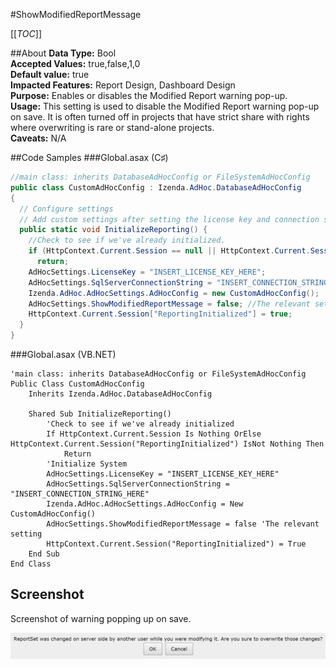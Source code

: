 #ShowModifiedReportMessage

[[_TOC_]]

##About
**Data Type:** Bool  
**Accepted Values:** true,false,1,0  
**Default value:** true  
**Impacted Features:** Report Design, Dashboard Design  
**Purpose:** Enables or disables the Modified Report warning pop-up.  
**Usage:** This setting is used to disable the Modified Report warning pop-up on save. It is often turned off in projects that have strict share with rights where overwriting is rare or stand-alone projects.  
**Caveats:** N/A

##Code Samples
###Global.asax (C♯)

```csharp
//main class: inherits DatabaseAdHocConfig or FileSystemAdHocConfig
public class CustomAdHocConfig : Izenda.AdHoc.DatabaseAdHocConfig
{
  // Configure settings
  // Add custom settings after setting the license key and connection string by overriding the ConfigureSettings() method
  public static void InitializeReporting() {
    //Check to see if we've already initialized.
    if (HttpContext.Current.Session == null || HttpContext.Current.Session["ReportingInitialized"] != null)
      return;
    AdHocSettings.LicenseKey = "INSERT_LICENSE_KEY_HERE";
    AdHocSettings.SqlServerConnectionString = "INSERT_CONNECTION_STRING_HERE";
    Izenda.AdHoc.AdHocSettings.AdHocConfig = new CustomAdHocConfig();
    AdHocSettings.ShowModifiedReportMessage = false; //The relevant setting
    HttpContext.Current.Session["ReportingInitialized"] = true;
  }
}
```

###Global.asax (VB.NET)

```visualbasic
'main class: inherits DatabaseAdHocConfig or FileSystemAdHocConfig
Public Class CustomAdHocConfig
    Inherits Izenda.AdHoc.DatabaseAdHocConfig

    Shared Sub InitializeReporting()
        'Check to see if we've already initialized
        If HttpContext.Current.Session Is Nothing OrElse HttpContext.Current.Session("ReportingInitialized") IsNot Nothing Then
            Return
        'Initialize System
        AdHocSettings.LicenseKey = "INSERT_LICENSE_KEY_HERE"
        AdHocSettings.SqlServerConnectionString = "INSERT_CONNECTION_STRING_HERE"
        Izenda.AdHoc.AdHocSettings.AdHocConfig = New CustomAdHocConfig()
        AdHocSettings.ShowModifiedReportMessage = false 'The relevant setting
        HttpContext.Current.Session("ReportingInitialized") = True
    End Sub
End Class
```

## Screenshot
Screenshot of warning popping up on save.

![ShowModifiedReportMessage](/API/CodeSamples/ShowModifiedReportMessage/ShowModifiedReportWarning.png)
